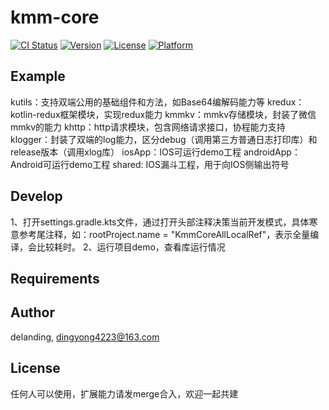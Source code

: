 # kmm-core

[![CI Status](https://img.shields.io/travis/delanding/KNetwork.svg?style=flat)](https://travis-ci.org/delanding/KNetwork)
[![Version](https://img.shields.io/cocoapods/v/KNetwork.svg?style=flat)](https://cocoapods.org/pods/KNetwork)
[![License](https://img.shields.io/cocoapods/l/KNetwork.svg?style=flat)](https://cocoapods.org/pods/KNetwork)
[![Platform](https://img.shields.io/cocoapods/p/KNetwork.svg?style=flat)](https://cocoapods.org/pods/KNetwork)

## Example
kutils：支持双端公用的基础组件和方法，如Base64编解码能力等
kredux：kotlin-redux框架模块，实现redux能力
kmmkv：mmkv存储模块，封装了微信mmkv的能力
khttp：http请求模块，包含网络请求接口，协程能力支持
klogger：封装了双端的log能力，区分debug（调用第三方普通日志打印库）和release版本（调用xlog库）
iosApp：IOS可运行demo工程
androidApp：Android可运行demo工程
shared: IOS漏斗工程，用于向IOS侧输出符号

## Develop
1、打开settings.gradle.kts文件，通过打开头部注释决策当前开发模式，具体寒意参考尾注释，如：rootProject.name = "KmmCoreAllLocalRef"，表示全量编译，会比较耗时。
2、运行项目demo，查看库运行情况

## Requirements

## Author
delanding, dingyong4223@163.com

## License
任何人可以使用，扩展能力请发merge合入，欢迎一起共建